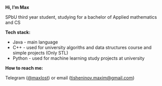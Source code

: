 <b>Hi, I’m Max</b>

SPbU third year student, studying for a bachelor of Applied mathematics and CS


<b>Tech stack:</b>
  - Java - main language
  - C++ - used for university algoriths and data structures course and simple projects (Only STL)
  - Python - used for machine learning study projects at university


<b>How to reach me:</b>

Telegram ([@maxlost](https://t.me/max_lost)) or email (tisheninov.maxim@gmail.com)

